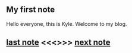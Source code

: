 ## My first note
Hello everyone, this is Kyle. Welcome to my blog.


## [last note]() <<<>>> [next note](https://minghuiyuan.github.io/myBlog/generator_consumer_model)